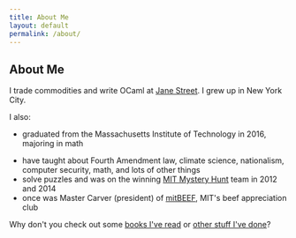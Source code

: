 ```yaml
---
title: About Me
layout: default
permalink: /about/
---
```


## About Me ##

I trade commodities and write OCaml at [Jane Street](http://www.janestreet.com). I grew up in New York City.

I also:
* graduated from the Massachusetts Institute of Technology in 2016, majoring in math
- have taught about Fourth Amendment law, climate science, nationalism, computer security, math, and lots of other things
- solve puzzles and was on the winning [MIT Mystery Hunt](http://web.mit.edu/puzzle/www/) team in 2012 and 2014
- once was Master Carver (president) of [mitBEEF](http://web.mit.edu/mitbeef/www/), MIT's beef appreciation club

Why don't you check out some [books I've read](https://www.goodreads.com/user/show/63637609-eric-mannes)
or [other stuff I've done](/projects)?
